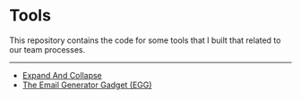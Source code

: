 # Tools

This repository contains the code for some tools that I built that related to our team processes. 

-------

 * [Expand And Collapse](/tools/expandAndCollapse)
 * [The Email Generator Gadget (EGG)](/tools/egg)
